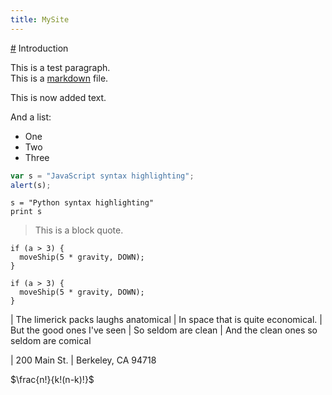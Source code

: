 ```yaml
---
title: MySite
---
```


[#](#) Introduction

This is a test paragraph.  
This is a [markdown](markdown) file.
  
This is now added text.

And a list:  

  * One
  * Two
  * Three 

```javascript
var s = "JavaScript syntax highlighting";
alert(s);
```
 
```{#mycode .python}
s = "Python syntax highlighting"
print s
```

> This is a block quote.

    if (a > 3) {
      moveShip(5 * gravity, DOWN);
    }

~~~~~~~
if (a > 3) {
  moveShip(5 * gravity, DOWN);
}
~~~~~~~

| The limerick packs laughs anatomical
| In space that is quite economical.
|    But the good ones I've seen
|    So seldom are clean
| And the clean ones so seldom are comical

| 200 Main St.
| Berkeley, CA 94718

$\frac{n!}{k!(n-k)!}$
